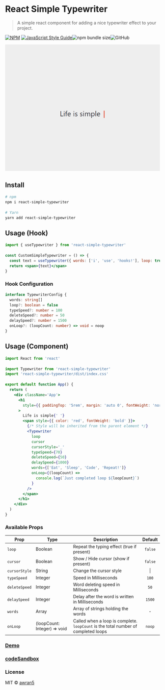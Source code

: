 # React Simple Typewriter

> A simple react component for adding a nice typewriter effect to your project.

[![NPM](https://img.shields.io/npm/v/react-simple-typewriter.svg)](https://www.npmjs.com/package/react-simple-typewriter) [![JavaScript Style Guide](https://img.shields.io/badge/code_style-standard-brightgreen.svg)](https://standardjs.com)![npm bundle size](https://img.shields.io/bundlephobia/min/react-simple-typewriter)![GitHub](https://img.shields.io/github/license/awran5/react-simple-typewriter)

<p align="center">
  <img src="./screenshot.gif" alt="screenshot" />
</p>

## Install

```bash
# npm
npm i react-simple-typewriter

# Yarn
yarn add react-simple-typewriter
```

## Usage (Hook)

```jsx
import { useTypewriter } from 'react-simple-typewriter'

const CustomSimpleTypewriter = () => {
  const text = useTypewriter({ words: ['i', 'use', 'hooks!'], loop: true })
  return <span>{text}</span>
}
```

### Hook Configuration

```typescript
interface TypewriterConfig {
  words: string[]
  loop?: boolean = false
  typeSpeed?: number = 100
  deleteSpeed?: number = 50
  delaySpeed?: number = 1500
  onLoop?: (loopCount: number) => void = noop
}
```

## Usage (Component)

```jsx
import React from 'react'

import Typewriter from 'react-simple-typewriter'
import 'react-simple-typewriter/dist/index.css'

export default function App() {
  return (
    <div className='App'>
      <h1
        style={{ paddingTop: '5rem', margin: 'auto 0', fontWeight: 'normal' }}
      >
        Life is simple{' '}
        <span style={{ color: 'red', fontWeight: 'bold' }}>
          {/* Style will be inherited from the parent element */}
          <Typewriter
            loop
            cursor
            cursorStyle='_'
            typeSpeed={70}
            deleteSpeed={50}
            delaySpeed={1000}
            words={['Eat', 'Sleep', 'Code', 'Repeat!']}
            onLoop={(loopCount) =>
              console.log(`Just completed loop ${loopCount}`)
            }
          />
        </span>
      </h1>
    </div>
  )
}
```

### Available Props

| Prop          | Type                         | Description                                                                        | Default |
| ------------- | ---------------------------- | ---------------------------------------------------------------------------------- | :-----: |
| `loop`        | Boolean                      | Repeat the typing effect (true if present)                                         | `false` |
| `cursor`      | Boolean                      | Show / Hide cursor (show if present)                                               | `false` |
| `cursorStyle` | String                       | Change the cursor style                                                            | &#124;  |
| `typeSpeed`   | Integer                      | Speed in Milliseconds                                                              |  `100`  |
| `deleteSpeed` | Integer                      | Word deleting speed in Milliseconds                                                |  `50`   |
| `delaySpeed`  | Integer                      | Delay after the word is written in Milliseconds                                    | `1500`  |
| `words`       | Array                        | Array of strings holding the words                                                 |    -    |
| `onLoop`      | (loopCount: Integer) => void | Called when a loop is complete. `loopCount` is the total number of completed loops | `noop`  |

### [Demo](https://react-simple-typewriter.vercel.app/)

### [codeSandbox](https://codesandbox.io/s/react-typewriting-effect-8ulgs)

### License

MIT © [awran5](https://github.com/awran5/)

